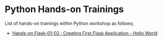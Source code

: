 # Python Hands-on Trainings

List of hands-on trainings within Python workshop as follows;

- [Hands-on Flask-01-02 : Creating First Flask Application - Hello World](./flask-01-02-hello-world-app-Jinja-Template/README.md)

<!-- - [Hands-on Flask-03-04 : If-For structure, Handling Routes and Get-Post Methods](./flask-03-04-If-Handling-Routes-and-Get-Post-Methods/README.md)

- [Hands-on Flask-05    : Handling SQL with Flask Web Application](./flask-05-Handling-SQL-with-Flask-Web-Application/README.md) -->



